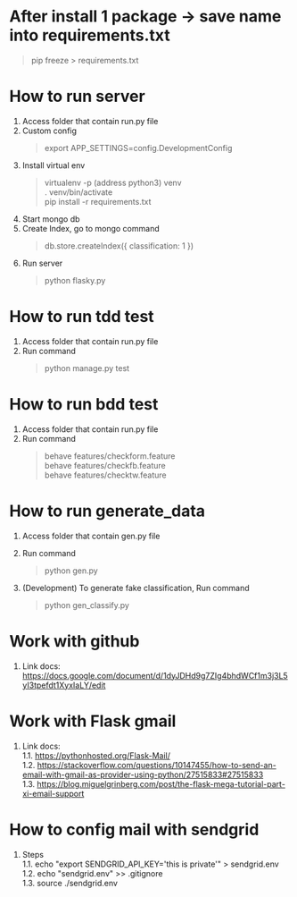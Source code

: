 After install 1 package -> save name into requirements.txt
=======================================
 > pip freeze > requirements.txt

How to run server
=======================================
1. Access folder that contain run.py file
2. Custom config
    > export APP_SETTINGS=config.DevelopmentConfig
3. Install virtual env
    > virtualenv -p (address python3) venv <br>
     . venv/bin/activate <br>
     pip install -r requirements.txt
4. Start mongo db
5. Create Index, go to mongo command
    > db.store.createIndex({ classification: 1 })
6. Run server
    > python flasky.py <br>

How to run tdd test
=======================================
1. Access folder that contain run.py file
2. Run command
    > python manage.py test
    
How to run bdd test
=======================================
1. Access folder that contain run.py file
2. Run command
    > behave features/checkform.feature <br>
     behave features/checkfb.feature <br>
     behave features/checktw.feature
                  
How to run generate_data
=======================================
1. Access folder that contain gen.py file
2. Run command
    > python gen.py <br>

3. (Development) To generate fake classification, Run command
    > python gen_classify.py <br>

Work with github
=======================================
1. Link docs: https://docs.google.com/document/d/1dyJDHd9g7ZIg4bhdWCf1m3j3L5yI3tpefdt1XyxIaLY/edit

Work with Flask gmail
=======================================
1. Link docs: <br>
1.1. https://pythonhosted.org/Flask-Mail/ <br>
1.2. https://stackoverflow.com/questions/10147455/how-to-send-an-email-with-gmail-as-provider-using-python/27515833#27515833<br>
1.3. https://blog.miguelgrinberg.com/post/the-flask-mega-tutorial-part-xi-email-support<br>

How to config mail with sendgrid
=======================================
1. Steps <br>
1.1. echo "export SENDGRID_API_KEY='this is private'" > sendgrid.env <br>
1.2. echo "sendgrid.env" >> .gitignore <br>
1.3. source ./sendgrid.env <br>
